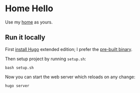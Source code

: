 # Home Hello

Use my [home](https://github.com/rosano/home) as yours.

## Run it locally

First [install Hugo](https://gohugo.io/installation/) extended edition; I prefer the [pre-built binary](https://github.com/gohugoio/hugo/releases/latest).

Then setup project by running `setup.sh`:

```
bash setup.sh
```

Now you can start the web server which reloads on any change:

```
hugo server
```
